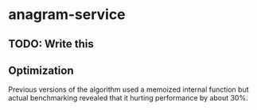 # anagram-service

## TODO: Write this

## Optimization

Previous versions of the algorithm used a memoized internal function but actual
benchmarking revealed that it hurting performance by about 30%.
